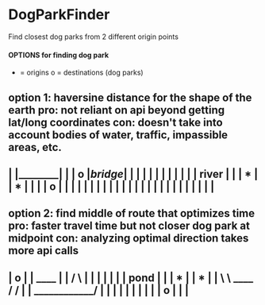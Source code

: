 # DogParkFinder
Find closest dog parks from 2 different origin points


#### OPTIONS for finding dog park
* = origins
o = destinations (dog parks)

option 1: haversine distance for the shape of the earth
pro: not reliant on api beyond getting lat/long coordinates
con: doesn't take into account bodies of water, traffic, impassible areas, etc.
--------------------------------------
|            |________|              |
|          o |_bridge_|              |
|            |        |              |
|            |        |              |
|            | river  |              |
|        *   |        |   *          |
|            |        | o            |
|            |        |              |
|            |        |              |
|            |        |              |
|            |        |              |
|            |        |              |
|            |        |              |
--------------------------------------

option 2: find middle of route that optimizes time 
pro: faster travel time but not closer dog park at midpoint
con: analyzing optimal direction takes more api calls
--------------------------------------
|                o                   |
|               ____                 |
|             /      \               |
|            |        |              |
|            |  pond  |              |
|        *   |        |   *          |
|         \   \ ____ /   /           |
|          \____________/            |
|                                    |
|                                    |
|                                    |
|                                    |
|                o                   |
|                                    |
--------------------------------------
